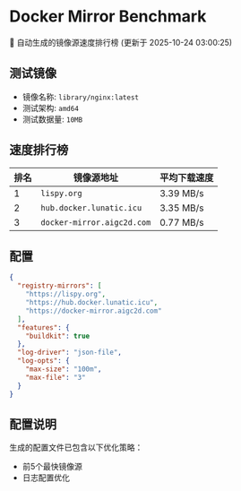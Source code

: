 # Docker Mirror Benchmark

🚀 自动生成的镜像源速度排行榜 (更新于 2025-10-24 03:00:25)

## 测试镜像
- 镜像名称: `library/nginx:latest`
- 测试架构: `amd64`
- 测试数据量: `10MB`

## 速度排行榜
| 排名 | 镜像源地址 | 平均下载速度 |
|------|------------|--------------|
| 1 | `lispy.org` | 3.39 MB/s |
| 2 | `hub.docker.lunatic.icu` | 3.35 MB/s |
| 3 | `docker-mirror.aigc2d.com` | 0.77 MB/s |

## 配置

```json
{
  "registry-mirrors": [
    "https://lispy.org",
    "https://hub.docker.lunatic.icu",
    "https://docker-mirror.aigc2d.com"
  ],
  "features": {
    "buildkit": true
  },
  "log-driver": "json-file",
  "log-opts": {
    "max-size": "100m",
    "max-file": "3"
  }
}
```

## 配置说明
生成的配置文件已包含以下优化策略：
- 前5个最快镜像源
- 日志配置优化

